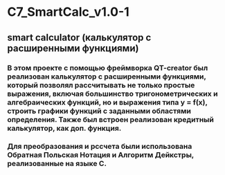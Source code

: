 # C7_SmartCalc_v1.0-1
## smart calculator (калькулятор с расширенными функциями)
### В этом проекте с помощью фреймворка QT-creator был реализован калькулятор с расширенными функциями, который позволял рассчитывать не только простые выражения, включая большинство тригонометрических и алгебраических функций, но и выражения типа y = f(x), строить графики функций с заданными областями определения. Также был встроен реализован кредитный калькулятор, как доп. функция.
### Для преобразования и рссчета были использована Обратная Польская Нотация и Алгоритм Дейкстры, реализованные на языке С.
